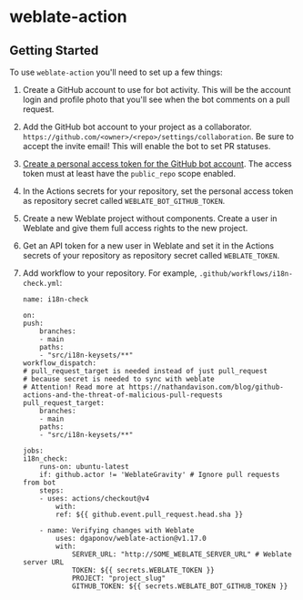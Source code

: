 # weblate-action

## Getting Started

To use `weblate-action` you'll need to set up a few things:

1. Create a GitHub account to use for bot
activity. This will be the account login and
profile photo that you'll see when the bot
comments on a pull request.

2. Add the GitHub bot account to your project as a collaborator.
`https://github.com/<owner>/<repo>/settings/collaboration`.
Be sure to accept the invite email! This will enable the bot
to set PR statuses.

3. [Create a personal access token for the
GitHub bot account](https://github.com/settings/tokens).
The access token must at least have the `public_repo` scope
enabled.

4. In the Actions secrets for your repository,
set the personal access token as repository
secret called `WEBLATE_BOT_GITHUB_TOKEN`.

5. Create a new Weblate project without components.
Create a user in Weblate and give them full access rights to the new project.

6. Get an API token for a new user in Weblate and set it in the Actions secrets
of your repository as repository secret called `WEBLATE_TOKEN`.

7. Add workflow to your repository. For example, `.github/workflows/i18n-check.yml`:

    ```
    name: i18n-check

    on:
    push:
        branches:
        - main
        paths:
        - "src/i18n-keysets/**"
    workflow_dispatch:
    # pull_request_target is needed instead of just pull_request
    # because secret is needed to sync with weblate
    # Attention! Read more at https://nathandavison.com/blog/github-actions-and-the-threat-of-malicious-pull-requests
    pull_request_target:
        branches:
        - main
        paths:
        - "src/i18n-keysets/**"

    jobs:
    i18n_check:
        runs-on: ubuntu-latest
        if: github.actor != 'WeblateGravity' # Ignore pull requests from bot
        steps:
        - uses: actions/checkout@v4
            with:
            ref: ${{ github.event.pull_request.head.sha }}

        - name: Verifying changes with Weblate
            uses: dgaponov/weblate-action@v1.17.0
            with:
                SERVER_URL: "http://SOME_WEBLATE_SERVER_URL" # Weblate server URL
                TOKEN: ${{ secrets.WEBLATE_TOKEN }}
                PROJECT: "project_slug"
                GITHUB_TOKEN: ${{ secrets.WEBLATE_BOT_GITHUB_TOKEN }}
    ```
